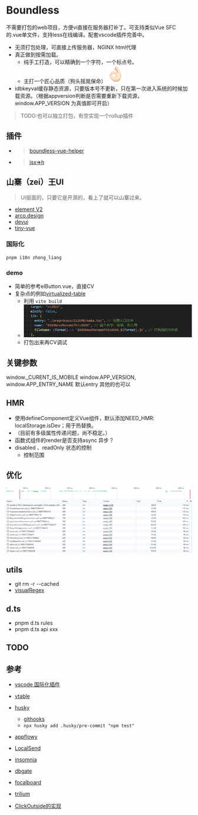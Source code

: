 # Boundless

不需要打包的web项目，方便vi直接在服务器打补丁。可支持类似Vue SFC 的.vue单文件，支持less在线编译。配套vscode插件完善中。

- 无须打包处理，可直接上传服务器，NGINX html代理
- 真正做到按需加载。
  - 纯手工打造，可以精确到一个字符，一个标点号。
  - 主打一个匠心品质（狗头摇晃保命）![Alt text](./preprocess/assets/3DF12717.png)
- idbkeyval缓存静态资源，只要版本号不更新，只在第一次进入系统的时候加载资源。（根据appversion判断是否需要重新下载资源，window.APP_VERSION 为真值即可开启）

> TODO:也可以独立打包，有空实现一个rollup插件

## 插件
- >[boundless-vue-helper](https://marketplace.visualstudio.com/items?itemName=ShoneSingLone.boundless-vue-helper)
- >[jsx=>h](https://babeljs.io/repl#?browsers=defaults%2C%20not%20ie%2011%2C%20not%20ie_mob%2011&build=&builtIns=false&corejs=3.21&spec=false&loose=false&code_lz=DwDwkgxg9gdgBAS2jAvAIgPowKYgC4DOsA5mnAPQB8QA&debug=false&forceAllTransforms=false&modules=false&shippedProposals=false&circleciRepo=&evaluate=false&fileSize=false&timeTravel=false&sourceType=module&lineWrap=true&presets=env%2Creact%2Cstage-2&prettier=false&targets=&version=7.24.3&externalPlugins=&assumptions=%7B%7D)

## 山寨（zei）王UI

> UI层面的，只要它是开源的，看上了就可以山寨过来。

- [element V2](https://element.eleme.cn/#/zh-CN/component/tabs)
- [arco.design](https://arco.design/vue/component/resize-box)
- [devui](https://vue-devui.github.io/components/code-editor/)
- [tiny-vue](https://opentiny.design/tiny-vue/zh-CN/os-theme/components/form)

### 国际化

```bash
pnpm i18n zhong_liang
```


### demo
- 简单的参考elButton.vue，直接CV
- 复杂点的例如[virtualized-table](https://element-plus.org/zh-CN/component/table-v2.html#virtualized-table-%E8%99%9A%E6%8B%9F%E5%8C%96%E8%A1%A8%E6%A0%BC)
  - 利用 `vite build`
  - ![](preprocess/assets/20231103113643.png)
  - 打包出来再CV调试

## 关键参数

window._CURENT_IS_MOBILE
window.APP_VERSION,
window.APP_ENTRY_NAME 默认entry 其他的也可以

## HMR
-  使用defineComponent定义Vue组件，默认添加NEED_HMR: localStorage.isDev；用于热替换。 
- （目前有多级属性传递问题，尚不稳定。）
- 函数式组件的render是否支持async 异步？
- disabled 、readOnly 状态的控制
    - 控制范围


## 优化

![](preprocess/assets/20231031124856.png)

## utils

- git rm -r --cached
- [visualRegex](https://wangwl.net/static/projects/visualRegex#)

## d.ts

- pnpm d.ts rules
- pnpm d.ts api xxx

## TODO




## 参考
[](https://template-explorer.vuejs.org/#eyJzcmMiOiIgIDxlbC1pbnB1dFxyXG4gICAgcGxhY2Vob2xkZXI9XCLor7fpgInmi6nml6XmnJ9cIlxyXG4gICAgdi1tb2RlbD1cImlucHV0M1wiPlxyXG4gICAgPGkgc2xvdD1cInN1ZmZpeFwiIGNsYXNzPVwiZWwtaW5wdXRfX2ljb24gZWwtaWNvbi1kYXRlXCI+PC9pPlxyXG4gIDwvZWwtaW5wdXQ+XHJcbiAgPGVsLWlucHV0XHJcbiAgICBwbGFjZWhvbGRlcj1cIuivt+i+k+WFpeWGheWuuVwiXHJcbiAgICB2LW1vZGVsPVwiaW5wdXQ0XCI+XHJcbiAgICA8aSBzbG90PVwicHJlZml4XCIgY2xhc3M9XCJlbC1pbnB1dF9faWNvbiBlbC1pY29uLXNlYXJjaFwiPjwvaT5cclxuICA8L2VsLWlucHV0PiIsIm9wdGlvbnMiOnt9fQ==)

- [vscode 国际化插件](https://mp.weixin.qq.com/s/-eomr-pofHNodJHbACcuLQ)
- [vtable](https://visactor.io/vtable/demo/edit/pivot-table-editor)

- [husky](https://www.npmjs.com/package/husky)
  - [githooks](https://git-scm.com/docs/githooks)
  - `npx husky add .husky/pre-commit "npm test"`

- [appflowy](https://www.appflowy.io/)
- [LocalSend](https://localsend.org/#/)
- [insomnia](https://github.com/Kong/insomnia)
- [dbgate](https://github.com/dbgate/dbgate)
- [focalboard](https://www.focalboard.com/)
- [trilium](https://github.com/zadam/trilium)
- [ClickOutside的实现](https://mp.weixin.qq.com/s/M-VunCPLgDEMnK1qv8X8jw)